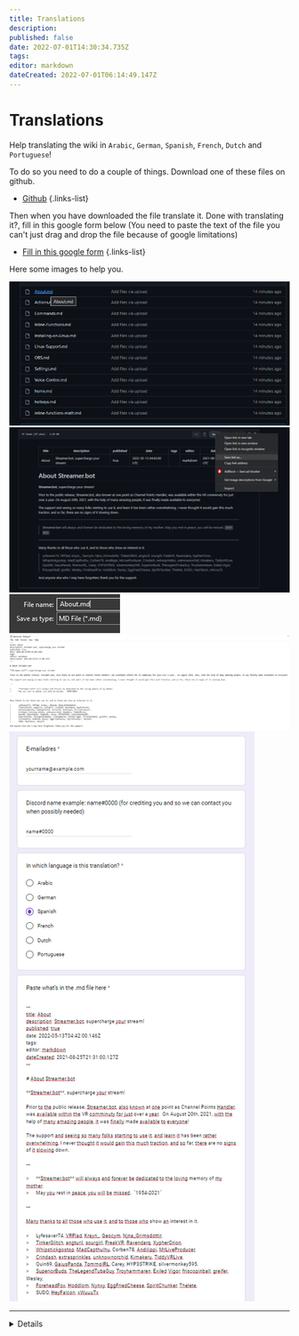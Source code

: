 ```yaml
---
title: Translations
description: 
published: false
date: 2022-07-01T14:30:34.735Z
tags: 
editor: markdown
dateCreated: 2022-07-01T06:14:49.147Z
---
```


# Translations
Help translating the wiki in `Arabic`, `German`, `Spanish`, `French`, `Dutch` and `Portuguese`!

To do so you need to do a couple of things.
Download one of these files on github.

* [Github](https://github.com/Daan-Tutorials/wiki-translations)
{.links-list}

Then when you have downloaded the file translate it.
Done with translating it?, fill in this google form below
(You need to paste the text of the file you can't just drag and drop the file because of google limitations)

* [Fill in this google form](https://docs.google.com/forms/d/e/1FAIpQLSdZJHXRKtUwFVfNfjObUEnG6KTJO78YPnUBNJ3oeS8u6Eje8Q/viewform)
{.links-list}

Here some images to help you.

![wiki-translations-1.png](/wiki-translations/wiki-translations-1.png)
![wiki-translations-2.png](/wiki-translations/wiki-translations-2.png)
![wiki-translations-3.png](/wiki-translations/wiki-translations-3.png)
![wiki-translations-4.png](/wiki-translations/wiki-translations-4.png)
![wiki-translations-5.png](/wiki-translations/wiki-translations-5.png)

---

<details>
  
  
</details>